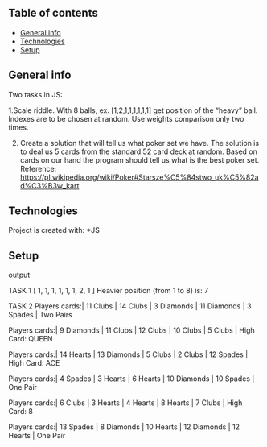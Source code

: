 ## Table of contents
* [General info](#general-info)
* [Technologies](#technologies)
* [Setup](#setup)

## General info
Two tasks in JS:

1.Scale riddle. With 8 balls, ex.  [1,2,1,1,1,1,1,1] get position of the “heavy” ball. 
  Indexes are to be chosen at random. Use weights comparison only two times.
  
2. Create a solution that will tell us what poker set we have. 
  The solution is to deal us 5 cards from the standard 52 card deck at random. 
  Based on cards on our hand the program should tell us what is the best poker set. 
  Reference: https://pl.wikipedia.org/wiki/Poker#Starsze%C5%84stwo_uk%C5%82ad%C3%B3w_kart

	
## Technologies
Project is created with:
*JS
	
## Setup
output

TASK 1
[
  1, 1, 1, 1,
  1, 1, 2, 1
]
Heavier position (from 1 to 8) is: 7

TASK 2
Players cards:| 11 Clubs | 14 Clubs | 3 Diamonds | 11 Diamonds | 3 Spades |
Two Pairs

Players cards:| 9 Diamonds | 11 Clubs | 12 Clubs | 10 Clubs | 5 Clubs |
High Card: QUEEN

Players cards:| 14 Hearts | 13 Diamonds | 5 Clubs | 2 Clubs | 12 Spades |
High Card: ACE

Players cards:| 4 Spades | 3 Hearts | 6 Hearts | 10 Diamonds | 10 Spades |
One Pair

Players cards:| 6 Clubs | 3 Hearts | 4 Hearts | 8 Hearts | 7 Clubs |
High Card: 8

Players cards:| 13 Spades | 8 Diamonds | 10 Hearts | 12 Diamonds | 12 Hearts |
One Pair
